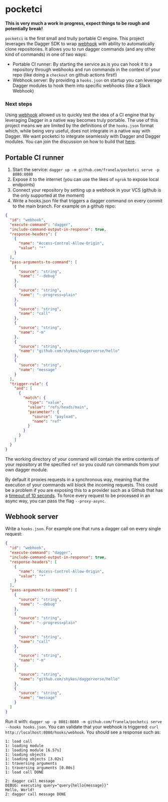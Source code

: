 # pocketci

**This is very much a work in progress, expect things to be rough and potentially break!**

`pocketci` is the first small and trully portable CI engine. This project leverages the Dagger SDK to wrap [webhook](https://github.com/adnanh/webhook) with ability to automatically clone repositories. It allows you to run dagger commands (and any other kind of commands) in one of two ways:

- Portable CI runner: By starting the service as is you can hook it to a repository through webhooks and run commands in the context of your repo (like doing a `checkout` on github actions first!)
- Webhook server: By providing a `hooks.json` on startup you can leverage Dagger modules to hook them into specific webhooks (like a Slack Webhook)

### Next steps

Using [webhook](https://github.com/adnanh/webhook) allowed us to quickly test the idea of a CI engine that by leveraging Dagger in a native way becomes truly portable. The use of this project means we are limited by the definitions of the `hooks.json` format which, while being very useful, does not integrate in a native way with Dagger. We want pocketci to integrate seamlessly with Dagger and Dagger modules. You can join the discussion on how to build that [here](https://github.com/franela/pocketci/issues/2).

## Portable CI runner

1. Start the service: `dagger up -m github.com/franela/pocketci serve -p 8080:8080`
2. Expose it to the internet (you can use the likes of `ngrok` to expose local endpoints)
3. Connect your repository by setting up a webhook in your VCS (github is the only supported at the moment)
4. Write a hooks.json file that triggers a dagger command on every commit to the main branch. For example on a github repo:

```json
{
  "id": "webhook",
  "execute-command": "dagger",
  "include-command-output-in-response": true,
  "response-headers": [
    {
      "name": "Access-Control-Allow-Origin",
      "value": "*"
    }
  ],
  "pass-arguments-to-command": [
    {
      "source": "string",
      "name": "--debug"
    },
    {
      "source": "string",
      "name": "--progress=plain"
    },
    {
      "source": "string",
      "name": "call"
    },
    {
      "source": "string",
      "name": "-m"
    },
    {
      "source": "string",
      "name": "github.com/shykes/daggerverse/hello"
    },
    {
      "source": "string",
      "name": "message"
    }
  ],
  "trigger-rule": {
    "and": [
      {
        "match": {
          "type": "value",
          "value": "refs/heads/main",
          "parameter": {
            "source": "payload",
            "name": "ref"
          }
        }
      }
    ]
  }
}
```

The working directory of your command will contain the entire contents of your repository at the specified `ref` so you could run commands from your own dagger module.

By default it proxies requests in a synchronous way, meaning that the execution of your commands will block the incoming requests. This could be a problem if you are exposing this to a provider such as a Github that has a [timeout of 10 seconds](https://docs.github.com/en/webhooks/testing-and-troubleshooting-webhooks/troubleshooting-webhooks#timed-out). To force every request to be processed in an async way, you can pass the flag `--proxy-async`.

## Webhook server

Write a `hooks.json`. For example one that runs a dagger call on every single request:

```json
{
  "id": "webhook",
  "execute-command": "dagger",
  "include-command-output-in-response": true,
  "response-headers": [
    {
      "name": "Access-Control-Allow-Origin",
      "value": "*"
    }
  ],
  "pass-arguments-to-command": [
    {
      "source": "string",
      "name": "--debug"
    },
    {
      "source": "string",
      "name": "--progress=plain"
    },
    {
      "source": "string",
      "name": "call"
    },
    {
      "source": "string",
      "name": "-m"
    },
    {
      "source": "string",
      "name": "github.com/shykes/daggerverse/hello"
    },
    {
      "source": "string",
      "name": "message"
    }
  ]
}
```

Run it with: `dagger up -p 8081:8080 -m github.com/franela/pocketci serve --hooks hooks.json`. You can validate that your webhook is triggered: `curl http://localhost:8080/hooks/webhook`. You should see a response such as:

```
1: load call
1: loading module
1: loading module [6.57s]
1: loading objects
1: loading objects [3.02s]
1: traversing arguments
1: traversing arguments [0.00s]
1: load call DONE

2: dagger call message
DEBUG: executing query="query{hello{message}}"
Hello, World!
2: dagger call message DONE
```
